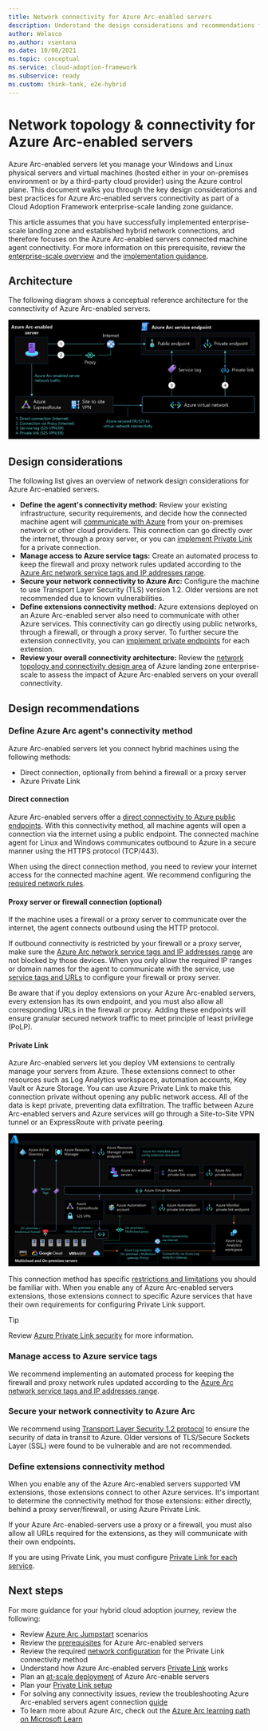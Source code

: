 ```yaml
---
title: Network connectivity for Azure Arc-enabled servers
description: Understand the design considerations and recommendations for network connectivity of Azure Arc-enabled servers
author: Welasco
ms.author: vsantana
ms.date: 10/08/2021
ms.topic: conceptual
ms.service: cloud-adoption-framework
ms.subservice: ready
ms.custom: think-tank, e2e-hybrid
---
```


# Network topology & connectivity for Azure Arc-enabled servers

Azure Arc-enabled servers let you manage your Windows and Linux physical servers and virtual machines (hosted either in your on-premises environment or by a third-party cloud provider) using the Azure control plane. This document walks you through the key design considerations and best practices for Azure Arc-enabled servers connectivity as part of a Cloud Adoption Framework enterprise-scale landing zone guidance.

This article assumes that you have successfully implemented enterprise-scale landing zone and established hybrid network connections, and therefore focuses on the Azure Arc-enabled servers connected machine agent connectivity. For more information on this prerequisite, review the [enterprise-scale overview](../../../ready/enterprise-scale/index.md) and the [implementation guidance](../../../ready/enterprise-scale/implementation.md).

## Architecture

The following diagram shows a conceptual reference architecture for the connectivity of Azure Arc-enabled servers.

[ ![Azure Arc-enabled servers connectivity options.](../media/arc-enabled-servers-connectivity-options.png)](../media/arc-enabled-servers-connectivity-options.png#lightbox)

## Design considerations

The following list gives an overview of network design considerations for Azure Arc-enabled servers.

- **Define the agent's connectivity method:** Review your existing infrastructure, security requirements, and decide how the connected machine agent will [communicate with Azure](/azure/azure-arc/servers/agent-overview#networking-configuration) from your on-premises network or other cloud providers. This connection can go directly over the internet, through a proxy server, or you can [implement Private Link](/azure/azure-arc/servers/private-link-security) for a private connection.
- **Manage access to Azure service tags:** Create an automated process to keep the firewall and proxy network rules updated according to the [Azure Arc network service tags and IP addresses range](https://www.microsoft.com/en-us/download/details.aspx?id=56519).
- **Secure your network connectivity to Azure Arc:** Configure the machine to use Transport Layer Security (TLS) version 1.2. Older versions are not recommended due to known vulnerabilities.
- **Define extensions connectivity method:** Azure extensions deployed on an Azure Arc-enabled server also need to communicate with other Azure services. This connectivity can go directly using public networks, through a firewall, or through a proxy server. To further secure the extension connectivity, you can [implement private endpoints](/azure/azure-arc/servers/private-link-security#how-it-works) for each extension.
- **Review your overall connectivity architecture:** Review the [network topology and connectivity design area](/azure/cloud-adoption-framework/ready/enterprise-scale/network-topology-and-connectivity) of Azure landing zone enterprise-scale to assess the impact of Azure Arc-enabled servers on your overall connectivity.

## Design recommendations

### Define Azure Arc agent's connectivity method

Azure Arc-enabled servers let you connect hybrid machines using the following methods:

- Direct connection, optionally from behind a firewall or a proxy server
- Azure Private Link

#### Direct connection

Azure Arc-enabled servers offer a [direct connectivity to Azure public endpoints](/azure/azure-arc/servers/agent-overview#networking-configuration). With this connectivity method, all machine agents will open a connection via the internet using a public endpoint. The connected machine agent for Linux and Windows communicates outbound to Azure in a secure manner using the HTTPS protocol (TCP/443).

When using the direct connection method, you need to review your internet access for the connected machine agent. We recommend configuring the [required network rules](/azure/azure-arc/servers/agent-overview#networking-configuration).

#### Proxy server or firewall connection (optional)

If the machine uses a firewall or a proxy server to communicate over the internet, the agent connects outbound using the HTTP protocol.

If outbound connectivity is restricted by your firewall or a proxy server, make sure the [Azure Arc network service tags and IP addresses range](/azure/azure-arc/servers/agent-overview#networking-configuration) are not blocked by those devices. When you only allow the required IP ranges or domain names for the agent to communicate with the service, use [service tags and URLs](https://www.microsoft.com/en-us/download/details.aspx?id=56519) to configure your firewall or proxy server.

Be aware that if you deploy extensions on your Azure Arc-enabled servers, every extension has its own endpoint, and you must also allow all corresponding URLs in the firewall or proxy. Adding these endpoints will ensure granular secured network traffic to meet principle of least privilege (PoLP).

#### Private Link

Azure Arc-enabled servers let you deploy VM extensions to centrally manage your servers from Azure. These extensions connect to other resources such as Log Analytics workspaces, automation accounts, Key Vault or Azure Storage. You can use Azure Private Link to make this connection private without opening any public network access. All of the data is kept private, preventing data exfiltration. The traffic between Azure Arc-enabled servers and Azure services will go through a Site-to-Site VPN tunnel or an ExpressRoute with private peering.

[ ![Azure Arc-enabled servers Private Link topology.](../media/arc-enabled-servers-private-link-topology.png)](../media/arc-enabled-servers-private-link-topology.png#lightbox)

This connection method has specific [restrictions and limitations](/azure/azure-arc/servers/private-link-security#restrictions-and-limitations) you should be familiar with. When you enable any of Azure Arc-enabled servers extensions, those extensions connect to specific Azure services that have their own requirements for configuring Private Link support.

> [!TIP]
> Review [Azure Private Link security](/azure/azure-arc/servers/private-link-security#how-it-works) for more information.

### Manage access to Azure service tags

We recommend implementing an automated process for keeping the firewall and proxy network rules updated according to the [Azure Arc network service tags and IP addresses range](https://www.microsoft.com/download/details.aspx?id=56519).

### Secure your network connectivity to Azure Arc

We recommend using [Transport Layer Security 1.2 protocol](/azure/azure-arc/servers/agent-overview#transport-layer-security-12-protocol) to ensure the security of data in transit to Azure. Older versions of TLS/Secure Sockets Layer (SSL) were found to be vulnerable and are not recommended.

### Define extensions connectivity method

When you enable any of the Azure Arc-enabled servers supported VM extensions, those extensions connect to other Azure services. It's important to determine the connectivity method for those extensions: either directly, behind a proxy server/firewall, or using Azure Private Link.

If your Azure Arc-enabled-servers use a proxy or a firewall, you must also allow all URLs required for the extensions, as they will communicate with their own endpoints.

If you are using Private Link, you must configure [Private Link for each service](/azure/azure-arc/servers/private-link-security#how-it-works).

## Next steps

For more guidance for your hybrid cloud adoption journey,  review the following:

- Review [Azure Arc Jumpstart](https://azurearcjumpstart.io/azure_arc_jumpstart/azure_arc_servers/day2/) scenarios
- Review the [prerequisites](/azure/azure-arc/servers/agent-overview#prerequisites) for Azure Arc-enabled servers
- Review the required [network configuration](/azure/azure-arc/servers/private-link-security#network-configuration) for the Private Link connectivity method
- Understand how Azure Arc-enabled servers [Private Link](/azure/azure-arc/servers/private-link-security#how-it-works) works
- Plan an [at-scale deployment](/azure/azure-arc/servers/plan-at-scale-deployment) of Azure Arc-enable servers
- Plan your [Private Link setup](/azure/azure-arc/servers/private-link-security#planning-your-private-link-setup)
- For solving any connectivity issues, review the troubleshooting Azure Arc-enabled servers agent connection [guide](/azure/azure-arc/servers/troubleshoot-agent-onboard)
- To learn more about Azure Arc, check out the [Azure Arc learning path on Microsoft Learn](/learn/paths/manage-hybrid-infrastructure-with-azure-arc/)
